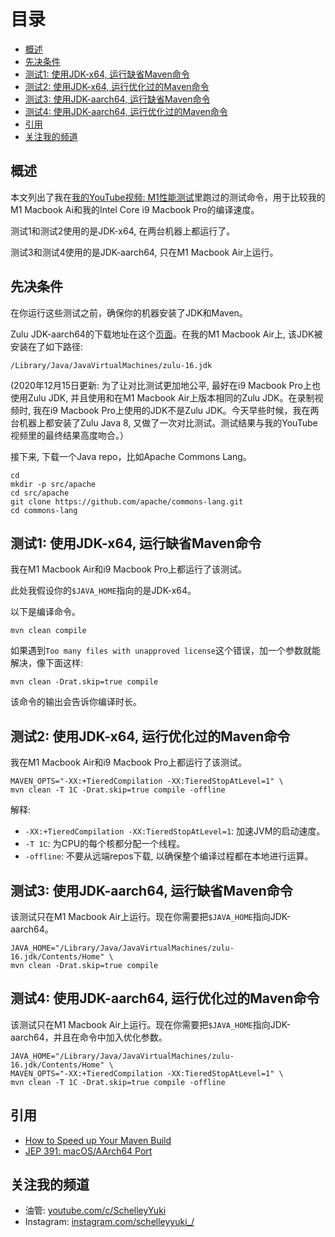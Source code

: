 # 目录
- [概述](#概述)
- [先决条件](#先决条件)
- [测试1: 使用JDK-x64, 运行缺省Maven命令](#测试1-使用JDK-x64-运行缺省Maven命令)
- [测试2: 使用JDK-x64, 运行优化过的Maven命令](#测试2-使用JDK-x64-运行优化过的Maven命令)
- [测试3: 使用JDK-aarch64, 运行缺省Maven命令](#测试3-使用JDK-aarch64-运行缺省Maven命令)
- [测试4: 使用JDK-aarch64, 运行优化过的Maven命令](#测试4-使用JDK-aarch64-运行优化过的Maven命令)
- [引用](#引用)
- [关注我的频道](#关注我的频道)

## 概述
本文列出了我在[我的YouTube视频: M1性能测试](https://youtu.be/o6q8zPmfVLU)里跑过的测试命令，用于比较我的M1 Macbook Ai和我的Intel Core i9 Macbook Pro的编译速度。

测试1和测试2使用的是JDK-x64, 在两台机器上都运行了。

测试3和测试4使用的是JDK-aarch64, 只在M1 Macbook Air上运行。

## 先决条件
在你运行这些测试之前，确保你的机器安装了JDK和Maven。

Zulu JDK-aarch64的下载地址在这个[页面](https://www.azul.com/downloads/zulu-community/?os=macos&architecture=arm-64-bit&package=jdk)。在我的M1 Macbook Air上, 该JDK被安装在了如下路径: 
```
/Library/Java/JavaVirtualMachines/zulu-16.jdk
```

(2020年12月15日更新: 为了让对比测试更加地公平, 最好在i9 Macbook Pro上也使用Zulu JDK, 并且使用和在M1 Macbook Air上版本相同的Zulu JDK。在录制视频时, 我在i9 Macbook Pro上使用的JDK不是Zulu JDK。今天早些时候，我在两台机器上都安装了Zulu Java 8, 又做了一次对比测试。测试结果与我的YouTube视频里的最终结果高度吻合。）

接下来, 下载一个Java repo，比如Apache Commons Lang。
```
cd
mkdir -p src/apache
cd src/apache
git clone https://github.com/apache/commons-lang.git
cd commons-lang
```
## 测试1: 使用JDK-x64, 运行缺省Maven命令

我在M1 Macbook Air和i9 Macbook Pro上都运行了该测试。

此处我假设你的`$JAVA_HOME`指向的是JDK-x64。

以下是编译命令。
```
mvn clean compile
```

如果遇到`Too many files with unapproved license`这个错误，加一个参数就能解决，像下面这样: 
```
mvn clean -Drat.skip=true compile
```

该命令的输出会告诉你编译时长。

## 测试2: 使用JDK-x64, 运行优化过的Maven命令

我在M1 Macbook Air和i9 Macbook Pro上都运行了该测试。

```
MAVEN_OPTS="-XX:+TieredCompilation -XX:TieredStopAtLevel=1" \
mvn clean -T 1C -Drat.skip=true compile -offline
```

解释:
- `-XX:+TieredCompilation -XX:TieredStopAtLevel=1`: 加速JVM的启动速度。
- `-T 1C`: 为CPU的每个核都分配一个线程。
- `-offline`: 不要从远端repos下载, 以确保整个编译过程都在本地进行运算。

## 测试3: 使用JDK-aarch64, 运行缺省Maven命令

该测试只在M1 Macbook Air上运行。现在你需要把`$JAVA_HOME`指向JDK-aarch64。
```
JAVA_HOME="/Library/Java/JavaVirtualMachines/zulu-16.jdk/Contents/Home" \
mvn clean -Drat.skip=true compile
```

## 测试4: 使用JDK-aarch64, 运行优化过的Maven命令

该测试只在M1 Macbook Air上运行。现在你需要把`$JAVA_HOME`指向JDK-aarch64，并且在命令中加入优化参数。

```
JAVA_HOME="/Library/Java/JavaVirtualMachines/zulu-16.jdk/Contents/Home" \
MAVEN_OPTS="-XX:+TieredCompilation -XX:TieredStopAtLevel=1" \
mvn clean -T 1C -Drat.skip=true compile -offline
```

## 引用
- [How to Speed up Your Maven Build](https://www.jrebel.com/blog/how-to-speed-up-your-maven-build)
- [JEP 391: macOS/AArch64 Port](https://bugs.openjdk.java.net/browse/JDK-8251280)

## 关注我的频道
- 油管: [youtube.com/c/SchelleyYuki](https://www.youtube.com/c/SchelleyYuki)
- Instagram: [instagram.com/schelleyyuki_/](https://www.instagram.com/schelleyyuki_/)
